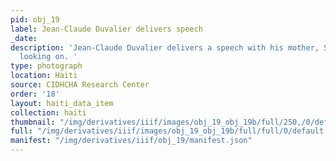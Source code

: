```yaml
---
pid: obj_19
label: Jean-Claude Duvalier delivers speech
_date: 
description: 'Jean-Claude Duvalier delivers a speech with his mother, SImone Duvalier,
  looking on. '
type: photograph
location: Haiti
source: CIDHCHA Research Center
order: '18'
layout: haiti_data_item
collection: haiti
thumbnail: "/img/derivatives/iiif/images/obj_19_obj_19b/full/250,/0/default.jpg"
full: "/img/derivatives/iiif/images/obj_19_obj_19b/full/full/0/default.jpg"
manifest: "/img/derivatives/iiif/obj_19/manifest.json"
---
```

